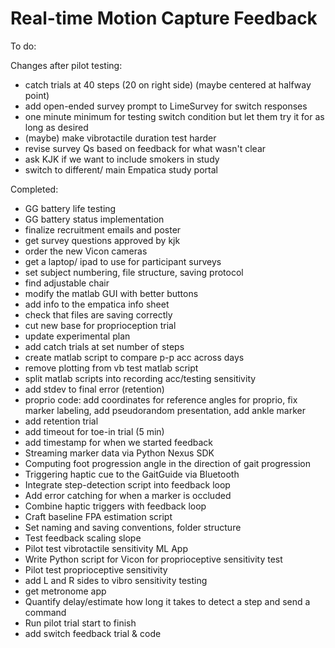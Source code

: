 # Real-time Motion Capture Feedback
To do:


Changes after pilot testing:
* catch trials at 40 steps (20 on right side) (maybe centered at halfway point)
* add open-ended survey prompt to LimeSurvey for switch responses
* one minute minimum for testing switch condition but let them try it for as long as desired
* (maybe) make vibrotactile duration test harder
* revise survey Qs based on feedback for what wasn't clear
*  ask KJK if we want to include smokers in study
* switch to different/ main Empatica study portal 

Completed:
* GG battery life testing
* GG battery status implementation
* finalize recruitment emails and poster
* get survey questions approved by kjk
* order the new Vicon cameras
* get a laptop/ ipad to use for participant surveys
* set subject numbering, file structure, saving protocol
* find adjustable chair
* modify the matlab GUI with better buttons
* add info to the empatica info sheet
* check that files are saving correctly
* cut new base for proprioception trial
* update experimental plan
* add catch trials at set number of steps 
* create matlab script to compare p-p acc across days
* remove plotting from vb test matlab script
* split matlab scripts into recording acc/testing sensitivity
* add stdev to final error (retention)
* proprio code: add coordinates for reference angles for proprio, fix marker labeling, add pseudorandom presentation, add ankle marker
* add retention trial
* add timeout for toe-in trial (5 min)
* add timestamp for when we started feedback
* Streaming marker data via Python Nexus SDK
* Computing foot progression angle in the direction of gait progression
* Triggering haptic cue to the GaitGuide via Bluetooth
* Integrate step-detection script into feedback loop
* Add error catching for when a marker is occluded
* Combine haptic triggers with feedback loop
* Craft baseline FPA estimation script
* Set naming and saving conventions, folder structure
* Test feedback scaling slope
* Pilot test vibrotactile sensitivity ML App
* Write Python script for Vicon for proprioceptive sensitivity test
* Pilot test proprioceptive sensitivity
* add L and R sides to vibro sensitivity testing
* get metronome app
* Quantify delay/estimate how long it takes to detect a step and send a command
* Run pilot trial start to finish
* add switch feedback trial & code 
